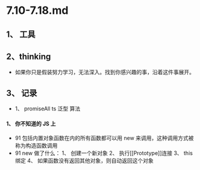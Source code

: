 # 7.10-7.18.md

## 1、 工具

## 2、thinking

- 如果你只是假装努力学习，无法深入。找到你感兴趣的事，沿着这件事展开。

## 3、 记录

- 1、 promiseAll ts 泛型 算法

#### 1、 你不知道的 JS 上

- 91 包括内置对象函数在内的所有函数都可以用 new 来调用，这种调用方式被称为构造函数调用
- 91 new 做了什么：
  1、 创建一个新对象
  2、 执行[[Prototype]]连接
  3、 this 绑定
  4、 如果函数没有返回其他对象，则自动返回这个对象

##
